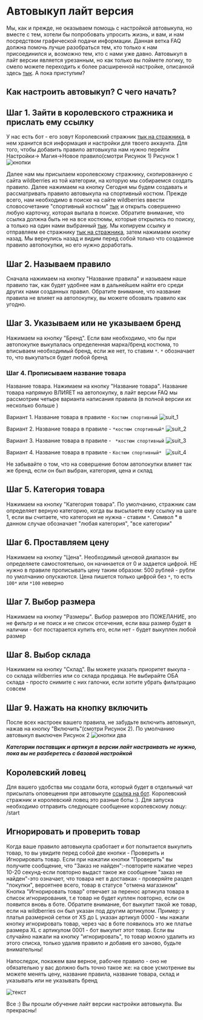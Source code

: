 # Автовыкуп лайт версия
Мы, как и прежде, не оказываем помощь с настройкой автовыкупа, но вместе с тем, хотели бы попробовать упросить жизнь, и вам, и нам посредством графической подачи информации. Данная ветка FAQ должна помочь лучше разобраться тем, кто только к нам присоединился и, возможно тем, кто с нами уже давно. Автовыкуп в лайт версии является урезанным, но как только вы поймете логику, то смело можете переходить к более расширенной настройке, описанной здесь [тык](/autobot_faq/). А пока приступим?

## Как настроить автовыкуп? С чего начать?
## Шаг 1. Зайти в королевского стражника и прислать ему ссылку
У нас есть бот - его зовут Королевский стражник [тык на стражника](https://t.me/king_gatekeeper_bot), в нем хранится вся информация и настройки для твоего аккаунта. Для того, чтобы добавить правило автовыкупа нам нужно перейти Настройки-> Магия->Новое правило(смотри Рисунок 1)
Рисунок 1
![кнопки](img/visual/button_new_rule.jpg)

Далее нам мы присылаем королевскому стражнику, скопированную с сайта wildberries из той категории, на которую мы собираемся создать правило. Далее нажимаем на кнопку Сегодня мы будем создавать и рассматривать правило автовыкупа на спортивный костюм.
Прежде всего, нам необходимо в поиске на сайте wildberries ввести словосочетание "спортивный костюм" [тык](https://www.wildberries.ru/catalog/0/search.aspx?sort=popular&search=%D1%81%D0%BF%D0%BE%D1%80%D1%82%D0%B8%D0%B2%D1%8B%D0%BD%D0%B9+%D0%BA%D0%BE%D1%81%D1%82%D1%8E%D0%BC) и открыть совершенно любую карточку, которая выпала в поиске. Обратите внимание, что ссылка должна быть не на все костюмы, которые открылись по поиску, а только на один нами выбранный [тык](https://www.wildberries.ru/catalog/23408032/detail.aspx?targetUrl=GP). Мы копируем ссылку и отправляем ее стражнику [тык на стражника](https://t.me/king_gatekeeper_bot), затем нажимаем кнопку назад.
Мы вернулись назад и видим перед собой только что созданное правило автопокупки, но его нужно доработать.

## Шаг 2. Называем правило
Сначала нажимаем на кнопку "Название правила" и называем наше правило так, как будет удобнее нам в дальнейшем найти его среди других нами созданных правил. Обратите внимание, что название правила не влияет на автопокупку, вы можете обозвать правило как угодно.

## Шаг 3. Указываем или не указываем бренд
Нажимаем на кнопку "Бренд". Если вам необходимо, что бы при автопокупке выкупалась определенная марка/бренд костюма, то вписываем необходимый бренд, если же нет, то ставим ```*```. ```*``` обозначает то, что выкупаться будет любой бренд

### Шаг 4. Прописываем название товара
Название товара. Нажимаем на кнопку "Название товара". Название товара напрямую ВЛИЯЕТ на автопокупку, в лайт версии FAQ мы рассмотрим четыре варианта написания правила (в полной версии их несколько больше )


Вариант 1. Название товара в правиле - ```Костюм спортивный```
![suit_1](img/visual/suit_1.jpg)  

Вариант 2. Название товара в правиле  - ``` *костюм спортивный* ```
![suit_2](img/visual/suit_2.jpg)  

Вариант 3. Название товара в правиле - ``` *костюм спортивный```
![suit_3](img/visual/suit_3.jpg)  

Вариант 4. Название товара в правиле - ```Костюм спортивный* ```
![suit_4](img/visual/suit_4.jpg)  

Не забывайте о том, что на совершение ботом автопокупки влияет так же бренд, если он был выбран, категория, цена и склад

## Шаг 5. Категория товара
Нажимаем на кнопку "Категория товара". По умолчанию, стражник сам определяет верную категорию, когда вы высылаете ему ссылку на шаге 1, если вы считаете, что категория не нужна - ставим ```*```. Символ * в данном случае обозначает "любая категория", "все категории"

## Шаг 6. Проставляем цену
Нажимаем на кнопку "Цена". Необходимый ценовой диапазон вы определяете самостоятельно, он начинается от 0 и задается цифрой. НЕ нужно в правиле прописывать цену таким образом: 500 рублей - рубли по умолчанию опускаются. Цена пишется только цифрой без ```*```, то есть ```100*``` или ```*100``` неверно

## Шаг 7. Выбор размера
Нажимаем на кнопку "Размеры". Выбор размеров это ПОЖЕЛАНИЕ, это не фильтр и не поиск и не список отсечения, если ваш размер будет в наличии - бот постарается купить его, если нет - будет выкуплен любой размер

## Шаг 8. Выбор склада
Нажимаем на кнопку "Склад". Вы можете указать приоритет выкупа - со склада wildberries или со склада продавца. Не выбирайте ОБА склада - просто снимите с них галочки, если хотите убрать фильтрацию совсем

## Шаг 9. Нажать на кнопку включить
После всех настроек вашего правила, не забудьте включить автовыкуп, нажав на кнопку "Включить"(смотри Рисунок 2). По умолчанию автовыкуп выключен
Рисунок 2
![кнопки два](img/visual/magic_turn_on.jpg)

***Категории поставщик и артикул в версии лайт настраивать не нужно, пока вы не разберетесь с базовой настройкой***

## Королевский ловец
Для вашего удобства мы создали бота, который будет в отдельный чат присылать оповещения при автовыкупе [ссылка на бот](https://t.me/king_fisher_bot). Королевский стражник и королевский ловец это разные боты :). Для запуска необходимо отправить следующее сообщение королевскому ловцу: /start

## Игнорировать и проверить товар
Когда ваше правило автовыкупа сработает и бот попытается выкупить товар, то вы увидите перед собой две кнопки - Проверить и Игнорировать товар. Если при нажатии кнопки "Проверить" вы получите сообщение, что "Заказ не найден":-повторите нажатие через 10-20 секунд-если повторно выдаст такое же сообщение "заказ не найден"-это означает, что товара нет в доставках - проверяйте раздел "покупки", вероятнее всего, товар в статусе "отмена магазином"
Кнопка "Игнорировать товар" отвечает за перенос артикула товара в список игнорирования, т.е товар не будет куплен повторно, если он появится вновь в боте. Обратите внимание, бот выкупит такой же товар, если на wildberries он был указан под другим артикулом. Пример: у платья размерной сетки от XS до L указан артикул 0000 - мы нажали кнопку игнорировать товар, через час в боте появилось это же платье размера XL c артикулом 0001 - бот выкупит этот товар.
Если вы случайно нажали на кнопку "игнорировать", то товар можно удалить из этого списка, только удалив правило и добавив его заново, будьте внимательны!

Напоследок, покажем вам верное, рабочее правило - оно не обязательно у вас должно быть точно такое же: на свое усмотрение вы можете менять цену, название правила, название товара, склад и указывать или не указывать бренд

![текст](img/visual/full_working_rule.jpg)



Все :)
Вы прошли обучение лайт версии настройки автовыкупа. Вы прекрасны!
